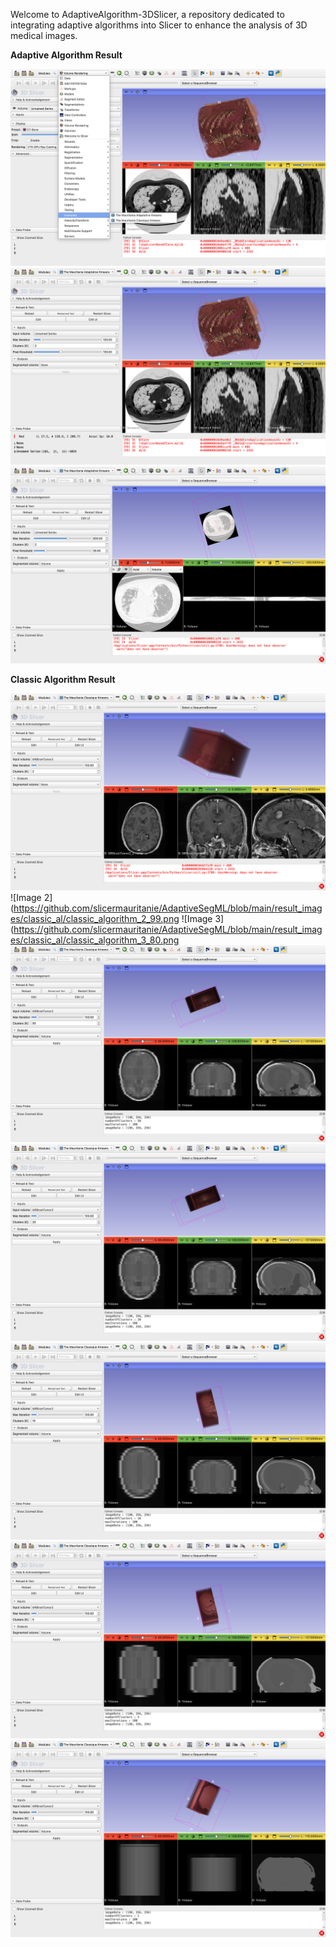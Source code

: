 Welcome to AdaptiveAlgorithm-3DSlicer, a repository dedicated to integrating adaptive algorithms into Slicer to enhance the analysis of 3D medical images.


**Adaptive Algorithm Result**

[![Image 1](https://github.com/slicermauritanie/AdaptiveSegML/blob/main/result_images/apaptive_rim1_1.png)](https://github.com/slicermauritanie/AdaptiveSegML/blob/main/result_images/apaptive_rim1_1.png) [![Image 2](https://github.com/slicermauritanie/AdaptiveSegML/blob/main/result_images/apaptive_rim1_2.png)](https://github.com/slicermauritanie/AdaptiveSegML/blob/main/result_images/apaptive_rim1_2.png) [![Image 3](https://github.com/slicermauritanie/AdaptiveSegML/blob/main/result_images/apaptive_rim1_3.png)](https://github.com/slicermauritanie/AdaptiveSegML/blob/main/result_images/apaptive_rim1_3.png)


**Classic Algorithm Result**

![Image 1](https://github.com/slicermauritanie/AdaptiveSegML/blob/main/result_images/classic_al/classic_algorithm_1.png) ![Image 2](https://github.com/slicermauritanie/AdaptiveSegML/blob/main/result_images/classic_al/classic_algorithm_2_99.png ![Image 3](https://github.com/slicermauritanie/AdaptiveSegML/blob/main/result_images/classic_al/classic_algorithm_3_80.png ![Image 4](https://github.com/slicermauritanie/AdaptiveSegML/blob/main/result_images/classic_al/classic_algorithm_4_50.png) ![Image 5](https://github.com/slicermauritanie/AdaptiveSegML/blob/main/result_images/classic_al/classic_algorithm_5_20.png) ![Image 6](https://github.com/slicermauritanie/AdaptiveSegML/blob/main/result_images/classic_al/classic_algorithm_6_10.png) ![Image 7](https://github.com/slicermauritanie/AdaptiveSegML/blob/main/result_images/classic_al/classic_algorithm_7_5.png) ![Image 8](https://github.com/slicermauritanie/AdaptiveSegML/blob/main/result_images/classic_al/classic_algorithm_8_2.png)
